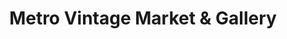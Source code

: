 ---
title: "Metro Vintage Market & Gallery"
url: /kensington/metro-vintage-market-and-gallery/
shop: antiques
---